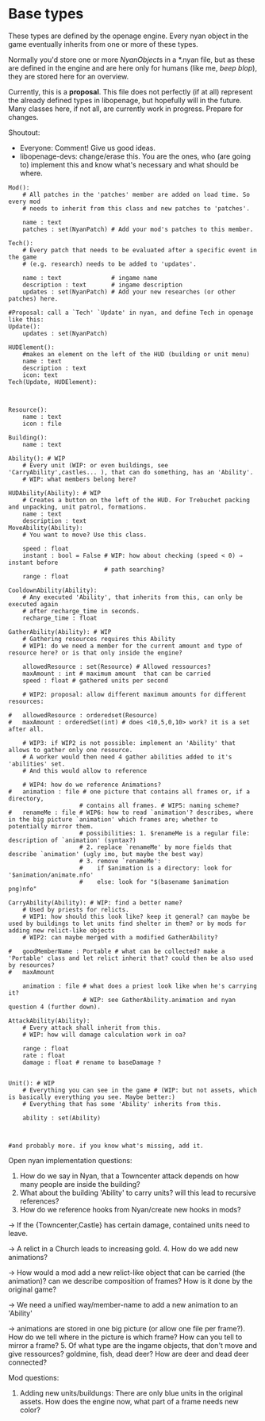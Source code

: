 Base types
==========

These types are defined by the openage engine. Every nyan object in the game
eventually inherits from one or more of these types.

Normally you'd store one or more *NyanObject*s in a *.nyan file, but as these
are defined in the engine and are here only for humans (like me, *beep blop*),
they are stored here for an overview.

Currently, this is a **proposal**.
This file does not perfectly (if at all) represent the already defined types in
libopenage, but hopefully will in the future. Many classes here, if not all,
are currently work in progress. Prepare for changes.

Shoutout:
* Everyone: Comment! Give us good ideas.
* libopenage-devs: change/erase this. You are the ones, who (are going to)
implement this and know what's necessary and what should be where.

```
Mod():
	# All patches in the 'patches' member are added on load time. So every mod
	# needs to inherit from this class and new patches to 'patches'.

	name : text
	patches : set(NyanPatch) # Add your mod's patches to this member.

Tech():
	# Every patch that needs to be evaluated after a specific event in the game
	# (e.g. research) needs to be added to 'updates'.

	name : text              # ingame name
	description : text       # ingame description
	updates : set(NyanPatch) # Add your new researches (or other patches) here.

#Proposal: call a `Tech' `Update' in nyan, and define Tech in openage like this:
Update():
	updates : set(NyanPatch)

HUDElement():
	#makes an element on the left of the HUD (building or unit menu)
	name : text
	description : text
	icon: text
Tech(Update, HUDElement):



Resource():
	name : text
	icon : file

Building():
	name : text

Ability(): # WIP
	# Every unit (WIP: or even buildings, see 'CarryAbility',castles... ), that can do something, has an 'Ability'.
	# WIP: what members belong here?

HUDAbility(Ability): # WIP
	# Creates a button on the left of the HUD. For Trebuchet packing and unpacking, unit patrol, formations.
	name : text
	description : text
MoveAbility(Ability):
	# You want to move? Use this class.

	speed : float
	instant : bool = False # WIP: how about checking (speed < 0) ⇒ instant before
	                       # path searching?
	range : float

CooldownAbility(Ability):
	# Any executed 'Ability', that inherits from this, can only be executed again
	# after recharge_time in seconds.
	recharge_time : float

GatherAbility(Ability): # WIP
	# Gathering resources requires this Ability
	# WIP1: do we need a member for the current amount and type of resource here? or is that only inside the engine?

	allowedResource : set(Resource) # Allowed ressources?
	maxAmount : int # maximum amount  that can be carried
	speed : float # gathered units per second

	# WIP2: proposal: allow different maximum amounts for different resources:

#	allowedResource : orderedset(Resource)
#	maxAmount : orderedSet(int) # does <10,5,0,10> work? it is a set after all.

	# WIP3: if WIP2 is not possible: implement an 'Ability' that allows to gather only one resource.
	# A worker would then need 4 gather abilities added to it's 'abilities' set.
	# And this would allow to reference

	# WIP4: how do we reference Animations?
#	animation : file # one picture that contains all frames or, if a directory,
	                # contains all frames. # WIP5: naming scheme?
#	renameMe : file # WIP6: how to read `animation'? describes, where in the big picture `animation' which frames are; whether to potentially mirror them.
	                # possibilities: 1. $renameMe is a regular file: description of `animation' (syntax?)
	                # 2. replace `renameMe' by more fields that describe `animation' (ugly imo, but maybe the best way)
	                # 3. remove `renameMe':
	                #    if $animation is a directory: look for '$animation/animate.nfo'
	                #    else: look for "$(basename $animation png)nfo"

CarryAbility(Ability): # WIP: find a better name?
	# Used by priests for relicts.
	# WIP1: how should this look like? keep it general? can maybe be used by buildings to let units find shelter in them? or by mods for adding new relict-like objects
	# WIP2: can maybe merged with a modified GatherAbility?

#	goodMemberName : Portable # what can be collected? make a 'Portable' class and let relict inherit that? could then be also used by resources?
#	maxAmount

	animation : file # what does a priest look like when he's carrying it?
	                 # WIP: see GatherAbility.animation and nyan question 4 (further down).

AttackAbility(Ability):
	# Every attack shall inherit from this.
	# WIP: how will damage calculation work in oa?

	range : float
	rate : float
	damage : float # rename to baseDamage ?


Unit(): # WIP
	# Everything you can see in the game # (WIP: but not assets, which is basically everything you see. Maybe better:)
	# Everything that has some 'Ability' inherits from this.

	ability : set(Ability)



#and probably more. if you know what's missing, add it.

```

Open nyan implementation questions:

1. How do we say in Nyan, that a Towncenter attack depends on how many people are inside the building?
2. What about the building 'Ability' to carry units? will this lead to recursive references?
3. How do we reference hooks from Nyan/create new hooks in mods?

  -> If the {Towncenter,Castle} has certain damage, contained units need to leave.
  
  -> A relict in a Church leads to increasing gold.
4. How do we add new animations?

  -> How would a mod add a new relict-like object that can be carried (the animation)? can we describe composition of frames? How is it done by the original game?
  
  -> We need a unified way/member-name to add a new animation to an 'Ability'
  
  -> animations are stored in one big picture (or allow one file per frame?). How do we tell where in the picture is which frame? How can you tell to mirror a frame?
5. Of what type are the ingame objects, that don't move and give ressources? goldmine, fish, dead deer? How are deer and dead deer connected?

Mod questions:

1. Adding new units/buildungs: There are only blue units in the original assets. How does the engine now, what part of a frame needs new color?
